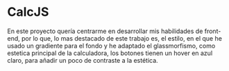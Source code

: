 # CalcJS
En este proyecto quería centrarme en desarrollar mis habilidades de front-end, por lo que,
lo mas destacado de este trabajo es, el estilo, en el que he usado un gradiente para el fondo y he adaptado el glassmorfismo,
como estetica principal de la calculadora, los botones tienen un hover en azul claro, para añadir un poco de contraste a la estética. 



